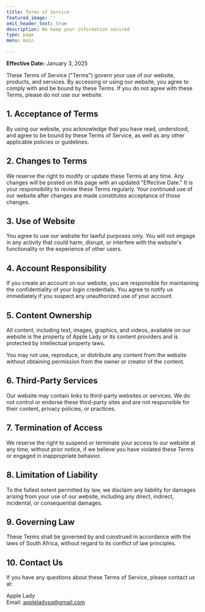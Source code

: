 ```yaml
---
title: Terms of Service
featured_image: ''
omit_header_text: true
description: We keep your information secured
type: page
menu: main

---
```


**Effective Date:** January 3, 2025

These Terms of Service ("Terms") govern your use of our website, products, and services. By accessing or using our website, you agree to comply with and be bound by these Terms. If you do not agree with these Terms, please do not use our website.

## 1. Acceptance of Terms

By using our website, you acknowledge that you have read, understood, and agree to be bound by these Terms of Service, as well as any other applicable policies or guidelines.

## 2. Changes to Terms

We reserve the right to modify or update these Terms at any time. Any changes will be posted on this page with an updated "Effective Date." It is your responsibility to review these Terms regularly. Your continued use of our website after changes are made constitutes acceptance of those changes.

## 3. Use of Website

You agree to use our website for lawful purposes only. You will not engage in any activity that could harm, disrupt, or interfere with the website's functionality or the experience of other users.

## 4. Account Responsibility

If you create an account on our website, you are responsible for maintaining the confidentiality of your login credentials. You agree to notify us immediately if you suspect any unauthorized use of your account.

## 5. Content Ownership

All content, including text, images, graphics, and videos, available on our website is the property of Apple Lady or its content providers and is protected by intellectual property laws.

You may not use, reproduce, or distribute any content from the website without obtaining permission from the owner or creator of the content.

## 6. Third-Party Services

Our website may contain links to third-party websites or services. We do not control or endorse these third-party sites and are not responsible for their content, privacy policies, or practices.

## 7. Termination of Access

We reserve the right to suspend or terminate your access to our website at any time, without prior notice, if we believe you have violated these Terms or engaged in inappropriate behavior.

## 8. Limitation of Liability

To the fullest extent permitted by law, we disclaim any liability for damages arising from your use of our website, including any direct, indirect, incidental, or consequential damages.

## 9. Governing Law

These Terms shall be governed by and construed in accordance with the laws of South Africa, without regard to its conflict of law principles.

## 10. Contact Us

If you have any questions about these Terms of Service, please contact us at:

Apple Lady  
Email: [appleladysq@gmail.com](mailto:appleladysq@gmail.com)
